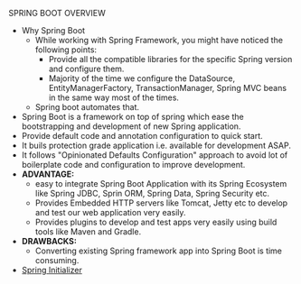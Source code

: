 SPRING BOOT OVERVIEW

- Why Spring Boot
    - While working with Spring Framework, you might have noticed the following points:
        - Provide all the compatible libraries for the specific Spring version and configure them.
        - Majority of the time we configure the DataSource, EntityManagerFactory, TransactionManager, Spring MVC beans in the same way most of the times.
    - Spring boot automates that.
- Spring Boot is a framework on top of spring which ease the bootstrapping and development of new Spring application.
- Provide default code and annotation configuration to quick start.
- It buils protection grade application i.e. available for development ASAP.
- It follows "Opinionated Defaults Configuration" approach to avoid lot of boilerplate code and configuration to improve development.
- **ADVANTAGE:**
    - easy to integrate Spring Boot Application with its Spring Ecosystem like Spring JDBC, Sprin ORM, Spring Data, Spring Security etc.
    - Provides Embedded HTTP servers like Tomcat, Jetty etc to develop and test our web application very easily.
    - Provides plugins to develop and test apps very easily using build tools like Maven and Gradle.
- **DRAWBACKS:**
    - Converting existing Spring framework app into Spring Boot is time consuming.
- [Spring Initializer](https://start.spring.io/)
